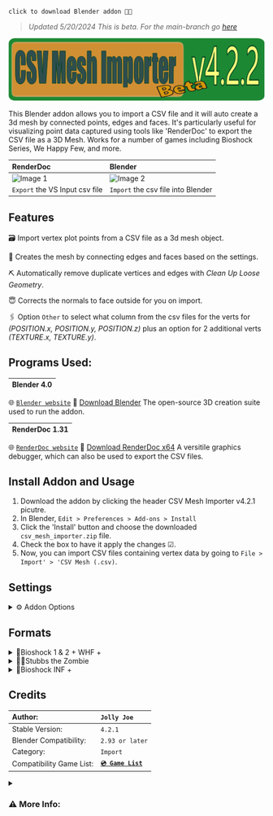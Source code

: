 `click to download Blender addon 💾🔻` 
> *Updated 5/20/2024*
*This is beta. For the main-branch go [here](https://github.com/JollyShmo/CSV_Import_Blender/tree/main)*

[![download](https://github.com/JollyShmo/CSV_Import_Blender/blob/Beta/version_csv_import_beta2.png)](https://github.com/JollyShmo/CSV_Import_Blender/releases/download/v4.2.1-beta/csv_mesh_importer.zip)

This Blender addon allows you to import a CSV file and it will auto create a 3d mesh by connected points, edges and faces. It's particularly useful for visualizing point data captured using tools like 'RenderDoc' to export the CSV file as a 3D Mesh. Works for a number of games including Bioshock Series, We Happy Few, and more.

| RenderDoc | Blender|
| :-------- | :----- |
| ![Image 1](https://github.com/JollyShmo/CSV_Import_Blender/blob/main/step1.png) | ![Image 2](https://github.com/JollyShmo/CSV_Import_Blender/blob/main/step2%20(2).png) |
|`Export` the VS Input csv file | `Import` the csv file into Blender |

## Features
🗃 Import vertex plot points from a CSV file as a 3d mesh object.

📐 Creates the mesh by connecting edges and faces based on the settings.

⛏ Automatically remove duplicate vertices and edges with *Clean Up Loose Geometry*.

😇 Corrects the normals to face outside for you on import.

🖇 Option `Other` to select what column from the csv files for the verts for *(POSITION.x, POSITION.y, POSITION.z)* plus an option for 2 additional verts *(TEXTURE.x, TEXTURE.y)*. 

## Programs Used:
| Blender 4.0 |
| :---------- |
🌐 [`Blender website`](https://www.blender.org)
💾 [Download Blender](https://www.blender.org/download/release/Blender4.0/blender-4.0.2-windows-x64.msi/) The open-source 3D creation suite used to run the addon.

| RenderDoc 1.31 |
| :------------- |
🌐 [`RenderDoc website`](https://renderdoc.org/)
💾 [Download RenderDoc x64](https://renderdoc.org/stable/1.31/RenderDoc_1.31_64.msi) A versitile graphics debugger, which can also be used to export the CSV files.

## Install Addon and Usage
1. Download the addon by clicking the header CSV Mesh Importer v4.2.1 picutre.
2. In Blender, `Edit > Preferences > Add-ons > Install`
3. Click the 'Install' button and choose the downloaded `csv_mesh_importer.zip` file.
4. Check the box to have it apply the changes ☑.
5. Now, you can import CSV files containing vertex data by going to `File > Import' > 'CSV Mesh (.csv)`.

## Settings

<details>
 <summary>⚙ Addon Options</summary>

 | Title | Discription |
 | :---- | :----------- |
| **`Scale Factor`**| Scale the imported mesh. (0.01 - 10.00)|
| **`Connection Method`**| Choose between connecting vertices with edges or faces.|
| **`Format`**| Choose between game sets or other. (Stubbs the Zombie, Bioshock 1 & 2 + WHF +, Bioshock INF +, Other)|
| **`Name Obj`**| Name the mesh on import. (default "Object")|
| **`Auto-Smooth(checkbox)`**| Have it use the default auto-smooth shading on import.|
| **`Center Object(checkbox)`**| This will center the object base on origin (middle of mesh usually) if unchecked it will be the verts from the RenderDoc capture location.|
| **`UV smart Unwrapping(checkbox)`**| just does a smart unwrap (only for Stubbs The Zombie atm)|
</details>

## Formats
<details>
<summary>🤯Bioshock 1 & 2 + WHF +</summary>
 
 `✔ Main Choice`
| Title | Recommended Setting |
| :---- | :------------------ |
| Scale: | `0.01` - `1.0`|
| Connection Method: | `Faces`|
| Format: | `Bioshock 1 & 2 + WHF +`|
| Name Obj: | `optional` `default "Object"`|
| Clean Up Loose Geometry: | `Required to work as intended` `only uncheck to debug`|
| Auto-Smooth: | `optional` `auto-smooth shading 30°`|
| Center Object: | `optional` `mesh to 3d curser`|
</details>
<details>
 
<summary>🧟‍♂️Stubbs the Zombie</summary>

`⚠ Stubbs The Zombie Game Only`

| Title | Recommended Setting |
| -- | -- |
| Scale: | `10.0` |
| Connection Method: | `Faces`|
| Format: | `Stubbs The Zombie`|
| Name Obj: | `optional` `default "Object"`| 
| Clean Up Loose Geometry: | `Required to work as intended` `only uncheck to debug`|
| Auto-Smooth: | `optional` `auto-smooth shading 30°`|
| Center Object: | `optional`|
| Beta: UV Unwrapping: |⚠ `optional` `smart uv unwraps`|
</details>

<details>
<summary>🦺Bioshock INF +</summary>

 `⚠ work in progress`
> Scale: `0.01` - `1.0`
> Connection Method: `Faces`
> Format: `Bioshock INF +`
> Name Obj `optional` `default "Object"`
> Clean Up Loose Geometry `Required to work as intended` `only uncheck to debug`
> Auto-Smooth: `optional` `auto-smooth shading 30°`
> Center Object: `optional` `mesh to 3d curser`
</details> 

## Credits

| Author: | `Jolly Joe` |
| :-------| :---------- |
| Stable Version:| `4.2.1` |
| Blender Compatibility:| `2.93 or later` |
| Category:| `Import` |
| Compatibility Game List:| **[`💿 Game List`](/GameList.md)** |

<details>
<summary><h3> ⚠ More Info:</h3></summary>

`notes:` 

>```This addon creates a mesh with connected edges or faces based on the imported points. It's important to review the results and refine the mesh as needed after import.```

```⚠ This is optimized for games that work with RenderDoc and the csv files it can export.```

- `Custom Imports: [Bioshock 1 & 2 + WHF +] should be the default when trying a new game not listed. You can also use [Other].` 

- `[Bioshock INF +] is only last resort. It is better to use Other in some cases.`

- `(TEXTURE.x, TEXTURE.y) currently only works under [Other]!`
</details>


